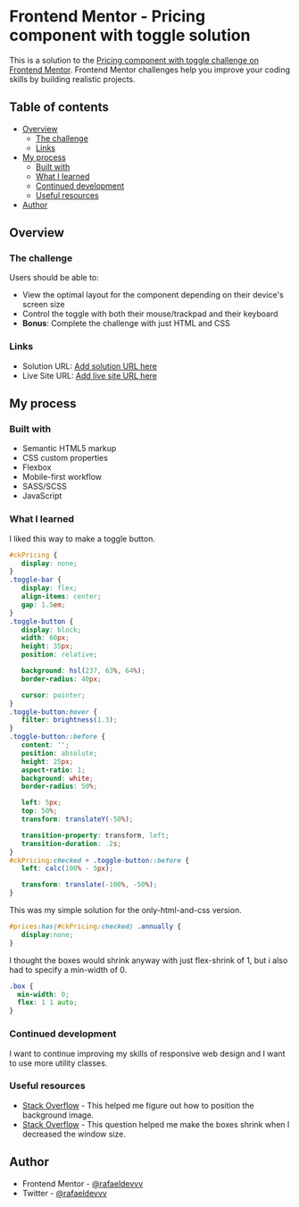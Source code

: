 # Frontend Mentor - Pricing component with toggle solution

This is a solution to the [Pricing component with toggle challenge on Frontend Mentor](https://www.frontendmentor.io/challenges/pricing-component-with-toggle-8vPwRMIC). Frontend Mentor challenges help you improve your coding skills by building realistic projects. 

## Table of contents

- [Overview](#overview)
  - [The challenge](#the-challenge)
  - [Links](#links)
- [My process](#my-process)
  - [Built with](#built-with)
  - [What I learned](#what-i-learned)
  - [Continued development](#continued-development)
  - [Useful resources](#useful-resources)
- [Author](#author)

## Overview

### The challenge

Users should be able to:

- View the optimal layout for the component depending on their device's screen size
- Control the toggle with both their mouse/trackpad and their keyboard
- **Bonus**: Complete the challenge with just HTML and CSS

### Links

- Solution URL: [Add solution URL here](https://your-solution-url.com)
- Live Site URL: [Add live site URL here](https://your-live-site-url.com)

## My process

### Built with

- Semantic HTML5 markup
- CSS custom properties
- Flexbox
- Mobile-first workflow
- SASS/SCSS
- JavaScript

### What I learned

I liked this way to make a toggle button.
```scss
#ckPricing {
   display: none;
}
.toggle-bar {
   display: flex;
   align-items: center;
   gap: 1.5em;
}
.toggle-button {
   display: block;
   width: 60px;
   height: 35px;
   position: relative;

   background: hsl(237, 63%, 64%);
   border-radius: 40px;

   cursor: pointer;
}
.toggle-button:hover {
   filter: brightness(1.3);
}
.toggle-button::before {
   content: '';
   position: absolute;
   height: 25px;
   aspect-ratio: 1;
   background: white;
   border-radius: 50%;

   left: 5px;
   top: 50%;
   transform: translateY(-50%);

   transition-property: transform, left;
   transition-duration: .2s;
}
#ckPricing:checked + .toggle-button::before {
   left: calc(100% - 5px);

   transform: translate(-100%, -50%);
}
```

This was my simple solution for the only-html-and-css version.
```scss
#prices:has(#ckPricing:checked) .annually {
   display:none;
}
```

I thought the boxes would shrink anyway with just flex-shrink of 1, but i also had to specify a min-width of 0.
```scss
.box {
  min-width: 0;
  flex: 1 1 auto;
}
```

### Continued development
I want to continue improving my skills of responsive web design and I want to use more utility classes.

### Useful resources

- [Stack Overflow](https://stackoverflow.com/questions/31292187/background-position-percentage-not-working#:~:text=The%20why,100%25%3B%20is%20bottom%20right.) - This helped me figure out how to position the background image.
- [Stack Overflow](https://stackoverflow.com/questions/38382734/flex-items-not-shrinking-when-window-gets-smaller) - This question helped me make the boxes shrink when I decreased the window size.

## Author

- Frontend Mentor - [@rafaeldevvv](https://www.frontendmentor.io/profile/rafaeldevvv)
- Twitter - [@rafaeldevvv](https://www.instagram.com/rafaeldevvv)